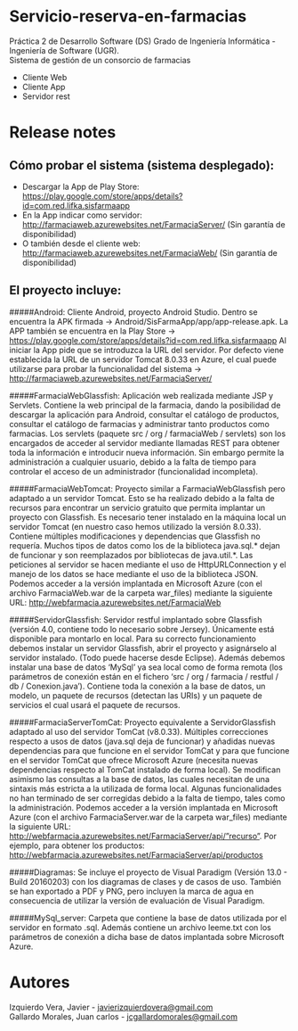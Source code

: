 # Servicio-reserva-en-farmacias
Práctica 2 de Desarrollo Software (DS) Grado de Ingeniería Informática - Ingeniería de Software (UGR).  
Sistema de gestión de un consorcio de farmacias 
- Cliente Web 
- Cliente App 
- Servidor rest 

# Release notes


## Cómo probar el sistema (sistema desplegado):

- Descargar la App  de Play Store: https://play.google.com/store/apps/details?id=com.red.lifka.sisfarmaapp
- En la App indicar como servidor: http://farmaciaweb.azurewebsites.net/FarmaciaServer/ (Sin garantía de disponibilidad)
- O también desde el cliente web: http://farmaciaweb.azurewebsites.net/FarmaciaWeb/ (Sin garantía de disponibilidad)


## El proyecto incluye:

#####Android:
Cliente Android, proyecto Android Studio. Dentro se encuentra la APK firmada → Android/SisFarmaApp/app/app-release.apk.
La APP también se encuentra en la Play Store → https://play.google.com/store/apps/details?id=com.red.lifka.sisfarmaapp
Al iniciar la App pide que se introduzca la URL del servidor. Por defecto viene establecida la URL de un servidor Tomcat 8.0.33 en Azure, el cual puede utilizarse para probar la funcionalidad del sistema → http://farmaciaweb.azurewebsites.net/FarmaciaServer/

#####FarmaciaWebGlassfish:
Aplicación web realizada mediante JSP y Servlets. Contiene la web principal de la farmacia, dando la posibilidad de descargar la aplicación para Android, consultar el catálogo de productos, consultar el catálogo de farmacias y administrar tanto productos como farmacias. Los servlets (paquete src / org / farmaciaWeb / servlets) son los encargados de acceder al servidor mediante llamadas REST para obtener toda la información e introducir nueva información. Sin embargo permite la administración a cualquier usuario, debido a la falta de tiempo para controlar el acceso de un administrador (funcionalidad incompleta).

#####FarmaciaWebTomcat:
Proyecto similar a FarmaciaWebGlassfish pero adaptado a un servidor Tomcat. Esto se ha realizado debido a la falta de recursos para encontrar un servicio gratuito que permita implantar un proyecto con Glassfish. Es necesario tener instalado en la máquina local un servidor Tomcat (en nuestro caso hemos utilizado la versión 8.0.33). Contiene múltiples modificaciones y dependencias que Glassfish no requería. Muchos tipos de datos como los de la biblioteca java.sql.* dejan de funcionar y son reemplazados por bibliotecas de java.util.*. Las peticiones al servidor se hacen mediante el uso de HttpURLConnection y el manejo de los datos se hace mediante el uso de la biblioteca JSON.
Podemos acceder a la versión implantada en Microsoft Azure (con el archivo FarmaciaWeb.war de la carpeta war_files)  mediante la siguiente URL:
http://webfarmacia.azurewebsites.net/FarmaciaWeb

#####ServidorGlassfish:
Servidor restful implantado sobre Glassfish (versión 4.0, contiene todo lo necesario sobre Jersey). Únicamente está disponible para montarlo en local. Para su correcto funcionamiento debemos instalar un servidor Glassfish, abrir el proyecto y asignárselo al servidor instalado. (Todo puede hacerse desde Eclipse). Además debemos instalar una base de datos ‘MySql’ ya sea local como de forma remota (los parámetros de conexión están en el fichero ‘src / org / farmacia / restful / db / Conexion.java’). Contiene toda la conexión a la base de datos, un modelo, un paquete de recursos (detectan las URIs) y un paquete de servicios el cual usará el paquete de recursos.

#####FarmaciaServerTomCat:
Proyecto equivalente a ServidorGlassfish adaptado al uso del servidor TomCat (v8.0.33). Múltiples correcciones respecto a usos de datos (java.sql deja de funcionar) y añadidas nuevas dependencias para que funcione en el servidor TomCat y para que funcione en el servidor TomCat que ofrece Microsoft Azure (necesita nuevas dependencias respecto al TomCat instalado de forma local). Se modifican asimismo las consultas a la base de datos, las cuales necesitan de una sintaxis más estricta a la utilizada de forma local. Algunas funcionalidades no han terminado de ser corregidas debido a la falta de tiempo, tales como la administración.
Podemos acceder a la versión implantada en Microsoft Azure (con el archivo FarmaciaServer.war de la carpeta war_files)  mediante la siguiente URL:
http://webfarmacia.azurewebsites.net/FarmaciaServer/api/”recurso”. Por ejemplo, para obtener los productos: http://webfarmacia.azurewebsites.net/FarmaciaServer/api/productos

#####Diagramas:
Se incluye el proyecto de Visual Paradigm (Versión 13.0 - Build 20160203) con los diagramas de clases y de casos de uso. También se han exportado a PDF y PNG, pero incluyen la marca de agua en consecuencia de utilizar la versión de evaluación de Visual Paradigm.

#####MySql_server:
Carpeta que contiene la base de datos utilizada por el servidor en formato .sql. Además contiene un archivo leeme.txt con los parámetros de conexión a dicha base de datos implantada sobre Microsoft Azure.



# Autores
Izquierdo Vera, Javier - javierizquierdovera@gmail.com  
Gallardo Morales, Juan carlos - jcgallardomorales@gmail.com 

